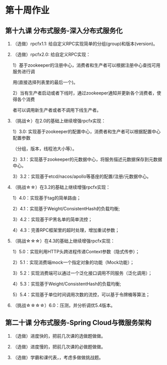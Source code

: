 # 第十周作业

## 第十九课 分布式服务-深入分布式服务化

1. （选做）rpcfx1.1: 给自定义RPC实现简单的分组(group)和版本(version)。 

2. （选做）rpcfx2.0: 给自定义RPC实现：

   1）基于zookeeper的注册中心，消费者和生产者可以根据注册中心查找可用服务进行调

   用(直接选择列表里的最后一个)。 

   2）当有生产者启动或者下线时，通过zookeeper通知并更新各个消费者，使得各个消费

   者可以调用新生产者或者不调用下线生产者。

3. （挑战☆）在2.0的基础上继续增强rpcfx实现：

   1）3.0: 实现基于zookeeper的配置中心，消费者和生产者可以根据配置中心配置参数

   （分组，版本，线程池大小等）。

   2）3.1：实现基于zookeeper的元数据中心，将服务描述元数据保存到元数据中心。

   3）3.2：实现基于etcd/nacos/apollo等基座的配置/注册/元数据中心。

4. （挑战☆☆）在3.2的基础上继续增强rpcfx实现：

   1）4.0：实现基于tag的简单路由；

   2）4.1：实现基于Weight/ConsistentHash的负载均衡; 

   3）4.2：实现基于IP黑名单的简单流控；

   4）4.3：完善RPC框架里的超时处理，增加重试参数；

5. （挑战☆☆☆）在4.3的基础上继续增强rpcfx实现：

   1）5.0：实现利用HTTP头跨进程传递Context参数（隐式传参）；

   2）5.1：实现消费端mock一个指定对象的功能（Mock功能）；

   3）5.2：实现消费端可以通过一个泛化接口调用不同服务（泛化调用）；

   4）5.3：实现基于Weight/ConsistentHash的负载均衡; 

   5）5.4：实现基于单位时间调用次数的流控，可以基于令牌桶等算法；

5. （挑战☆☆☆☆）6.0：压测，并分析调优5.4版本。

## 第二十课 分布式服务-Spring Cloud与微服务架构

1. （选做）进度快的，把前几次课的选做题做做。 

2. （选做）进度慢的，把前几次课的必做题做做。 

3. （选做）学霸和课代表，，考虑多做做挑战题。